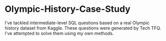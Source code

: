 # Olympic-History-Case-Study
I've tackled intermediate-level SQL questions based on a real Olympic history dataset from Kaggle. These questions were generated by Tech TFQ. I've attempted to solve them using my own methods.
